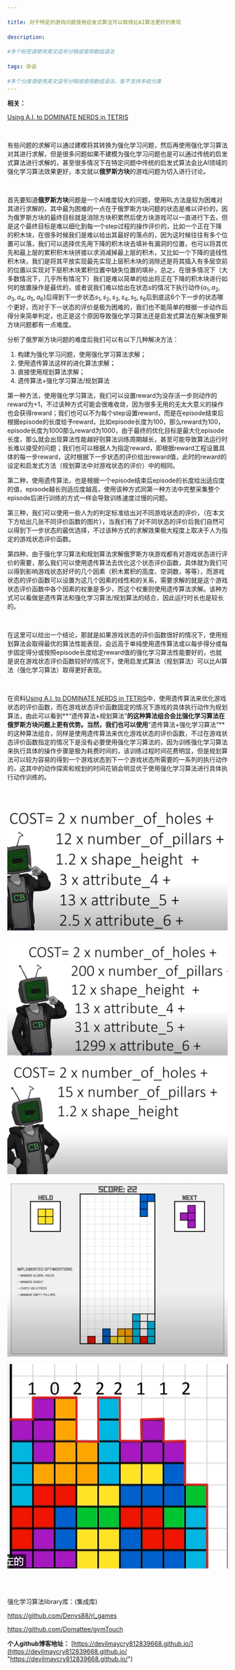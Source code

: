 ```yaml
---

title: 对于特定的游戏问题使用启发式算法可以取得比AI算法更好的表现
 
description: 

#多个标签请使用英文逗号分隔或使用数组语法

tags: 杂谈

#多个分类请使用英文逗号分隔或使用数组语法，暂不支持多级分类
---
```


**相关：**

[Using A.I. to DOMINATE NERDS in TETRIS](https://www.youtube.com/watch?v=os4DcbpL0Nc)

<br/>



有些问题的求解可以通过建模将其转换为强化学习问题，然后再使用强化学习算法对其进行求解，但是很多问题如果不建模为强化学习问题也是可以通过传统的启发式算法进行求解的，甚至很多情况下在特定问题中传统的启发式算法会比AI领域的强化学习算法效果更好，本文就以**俄罗斯方块**的游戏问题为切入进行讨论。



<br/>

首先要知道**俄罗斯方块**问题是一个AI难度较大的问题，使用RL方法是较为困难对其进行求解的，其中最为困难的一点在于俄罗斯方块问题的状态是难以评价的，因为俄罗斯方块的最终目标就是消除方块积累然后使方块游戏可以一直进行下去，但是这个最终目标是难以细化到每一个step过程的操作评价的，比如一个正在下降的积木块，在很多时候我们是难以给出其最好的落点的，因为这时候往往有多个位置可以落，我们可以选择优先用下降的积木块去填补有漏洞的位置，也可以将其优先和最上层的累积积木块拼接以求消减掉最上层的积木，又比如一个下降的竖线性积木块，我们是将其平放实现最先实现上层积木块的消除还是将其插入有多层空前的位置以实现对下层积木块累积位置中缺失位置的填补，总之，在很多情况下（大多数情况下，几乎所有情况下）我们是难以简单的给出将正在下降的积木块进行如何的放置操作是最优的，或者说我们难以给出在状态$s$的情况下执行动作$\{a_1, a_2, a_3, a_4, a_5, a_6\}$后得到下一步状态$s_1, s_2, s_3, s_4, s_5, s_6$后到底这6个下一步的状态哪个更好，而对于下一状态的评价是极为困难的，我们也不能简单的根据一步动作后得分来简单判定，也正是这个原因导致强化学习算法还是启发式算法在解决俄罗斯方块问题都有一点难度。



分析了俄罗斯方块问题的难度后我们可以有以下几种解决方法：

1. 构建为强化学习问题，使用强化学习算法求解；
2. 使用遗传算法这样的进化算法求解；
3. 直接使用规划算法求解；
4. 遗传算法+强化学习算法/规划算法



第一种方法，使用强化学习算法，我们可以设置reward为没存活一步则动作的reward为+1，不过该种方式可能会很难收敛，因为很多无用的无太大意义的操作也会获得reward；我们也可以不为每个step设置reward，而是在episode结束后根据episode的长度给予reward，比如episode长度为100，那么reward为100， episode长度为1000那么reward为1000，由于最终的优化目标是最大化episode长度，那么就会出现算法性能越好则算法训练周期越长，甚至可能导致算法运行时长难以接受的问题；我们也可以根据人为指定reward，即根据reward工程设置具体的每一步reward，这时根据下一步状态的评价给出reward值，此时的reward的设定和启发式方法（规划算法中对游戏状态的评价）中的相同。



第二种，使用遗传算法，也是根据一个episode结束后episode的长度给出适应度的值，episode越长则适应度越高，使用该种方式同第一种方法中完整采集整个episode后进行训练的方式一样会导致训练速度过慢的问题。



第三种，我们可以使用一些人为的判定标准给出对不同游戏状态的评价，（在本文下方给出几张不同评价函数的图片），当我们有了对不同状态的评价后我们自然可以得到下一步状态的最优选择，不过该种方式的求解效果极大程度上取决于人为指定的游戏状态评价函数。



第四种，由于强化学习算法和规划算法求解俄罗斯方块游戏都有对游戏状态进行评价的需要，那么我们可以使用遗传算法去优化这个状态评价函数，具体就为我们可以得到影响游戏状态好坏的几个因素（积木累积的高度、空洞数，等等），而游戏状态的评价函数可以设置为这几个因素的线性和的关系，需要求解的就是这个游戏状态评价函数中各个因素的权重是多少，而这个权重则使用遗传算法求解。该种方式可以看做是遗传算法和强化学习算法/规划算法的结合，因此运行时长也是较长的。



<br/>

在这里可以给出一个结论，那就是如果游戏状态的评价函数很好的情况下，使用规划算法会取得最优的算法性能表现，会远高于单纯使用遗传算法或以每步得分或每步固定得分或按照episode长度给定reward值的强化学习算法性能要好的，也就是说在游戏状态评价函数较好的情况下，使用启发式算法（规划算法）可以比AI算法（强化学习算法）取得更好表现。



<br/>

在资料[Using A.I. to DOMINATE NERDS in TETRIS](https://www.youtube.com/watch?v=os4DcbpL0Nc)中，使用遗传算法来优化游戏状态的评价函数，而在游戏状态评价函数固定的情况下游戏的具体执行动作为规划算法，由此可以看到**“遗传算法+规划算法”**的这种算法组合会比强化学习算法在俄罗斯方块问题上更有优势。当然，我们也可以使用**“遗传算法+强化学习算法”**的这种算法组合，同样是使用遗传算法来优化游戏状态的评价函数，不过在游戏状态评价函数指定的情况下是没有必要使用强化学习算法的，因为训练强化学习算法来执行具体的操作步骤是极为耗费时间的，该训练过程时间花费明显，但是规划算法可以较为容易的得到一个游戏状态到下一个游戏状态所需要的一系列的执行动作的，这其中的动作探索和规划的时间花销会明显优于使用强化学习算法进行具体执行动作训练的。









<br/>

<br/>

![image-20241105195329309](./2024_11_5_9_对于特定的游戏问题使用启发式算法可以取得比AI算法更好的表现.assets/image-20241105195329309.png)



![image-20241105195308717](./2024_11_5_9_对于特定的游戏问题使用启发式算法可以取得比AI算法更好的表现.assets/image-20241105195308717.png)

![image-20241105195250758](./2024_11_5_9_对于特定的游戏问题使用启发式算法可以取得比AI算法更好的表现.assets/image-20241105195250758.png)

![image-20241105194834265](./2024_11_5_9_对于特定的游戏问题使用启发式算法可以取得比AI算法更好的表现.assets/image-20241105194834265.png)

![image-20241106000235473](./2024_11_5_9_对于特定的游戏问题使用启发式算法可以取得比AI算法更好的表现.assets/image-20241106000235473.png)





<br/>

<br/>

强化学习算法library库：(集成库)

https://github.com/Denys88/rl_games



https://github.com/Domattee/gymTouch







**个人github博客地址：**
[https://devilmaycry812839668.github.io/](https://devilmaycry812839668.github.io/ "https://devilmaycry812839668.github.io/")